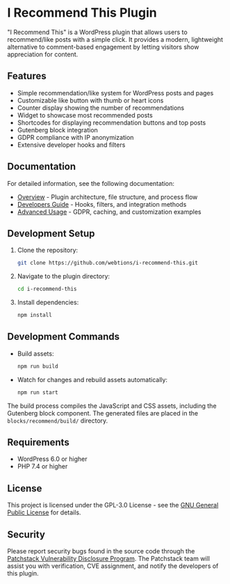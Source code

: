# I Recommend This Plugin

"I Recommend This" is a WordPress plugin that allows users to recommend/like posts with a simple click. It provides a modern, lightweight alternative to comment-based engagement by letting visitors show appreciation for content.

## Features

- Simple recommendation/like system for WordPress posts and pages
- Customizable like button with thumb or heart icons
- Counter display showing the number of recommendations
- Widget to showcase most recommended posts
- Shortcodes for displaying recommendation buttons and top posts
- Gutenberg block integration
- GDPR compliance with IP anonymization
- Extensive developer hooks and filters

## Documentation

For detailed information, see the following documentation:

- [Overview](docs/overview.md) - Plugin architecture, file structure, and process flow
- [Developers Guide](docs/developers.md) - Hooks, filters, and integration methods
- [Advanced Usage](docs/advanced-usage.md) - GDPR, caching, and customization examples

## Development Setup

1. Clone the repository:

   ```sh
   git clone https://github.com/webtions/i-recommend-this.git
   ```

2. Navigate to the plugin directory:

   ```sh
   cd i-recommend-this
   ```

3. Install dependencies:

   ```sh
   npm install
   ```

## Development Commands

- Build assets:

  ```sh
  npm run build
  ```

- Watch for changes and rebuild assets automatically:

  ```sh
  npm run start
  ```

The build process compiles the JavaScript and CSS assets, including the Gutenberg block component. The generated files are placed in the `blocks/recommend/build/` directory.

## Requirements

- WordPress 6.0 or higher
- PHP 7.4 or higher

## License

This project is licensed under the GPL-3.0 License - see the [GNU General Public License](http://www.gnu.org/licenses/gpl-3.0.txt) for details.

## Security

Please report security bugs found in the source code through the [Patchstack Vulnerability Disclosure Program](https://patchstack.com/database/vdp/i-recommend-this). The Patchstack team will assist you with verification, CVE assignment, and notify the developers of this plugin.
